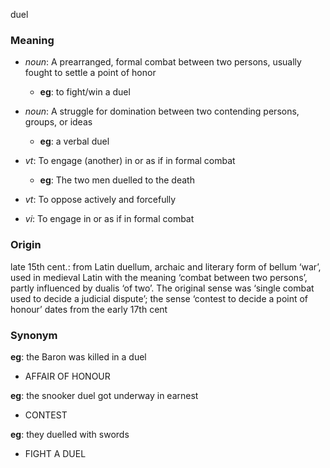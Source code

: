 duel
### Meaning
+ _noun_: A prearranged, formal combat between two persons, usually fought to settle a point of honor
	+ __eg__: to fight/win a duel
+ _noun_: A struggle for domination between two contending persons, groups, or ideas
	+ __eg__: a verbal duel

+ _vt_: To engage (another) in or as if in formal combat
	+ __eg__: The two men duelled to the death
+ _vt_: To oppose actively and forcefully
+ _vi_: To engage in or as if in formal combat

### Origin

late 15th cent.: from Latin duellum, archaic and literary form of bellum ‘war’, used in medieval Latin with the meaning ‘combat between two persons’, partly influenced by dualis ‘of two’. The original sense was ‘single combat used to decide a judicial dispute’; the sense ‘contest to decide a point of honour’ dates from the early 17th cent

### Synonym

__eg__: the Baron was killed in a duel

+ AFFAIR OF HONOUR

__eg__: the snooker duel got underway in earnest

+ CONTEST

__eg__: they duelled with swords

+ FIGHT A DUEL


